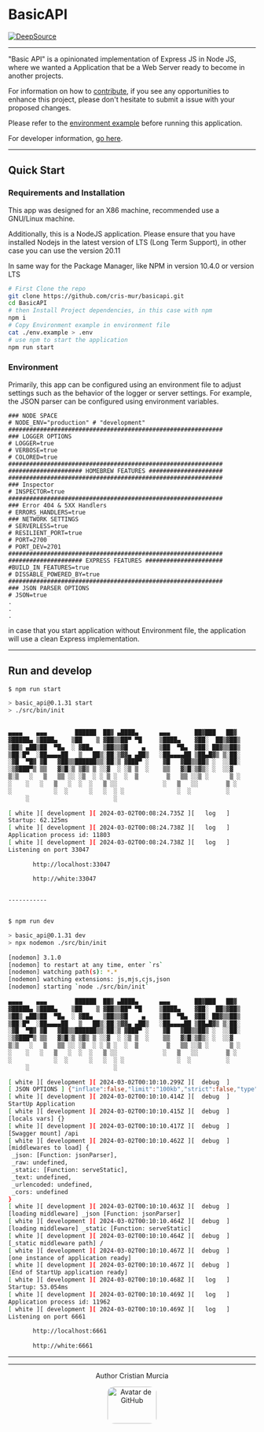 # BasicAPI

[![DeepSource](https://app.deepsource.com/gh/Cris-Mur/BasicAPI.svg/?label=active+issues&show_trend=true&token=zS-SGTUGprpijwyk0MQ_TA_G)](https://app.deepsource.com/gh/Cris-Mur/BasicAPI/)

---
"Basic API" is a opinionated implementation of Express JS in Node JS, where we wanted a Application that be a Web Server ready to become in another projects.

For information on how to [contribute](./CONTRIBUTE), if you see any opportunities to enhance this project, please don't hesitate to submit a issue with your proposed changes.

Please refer to the [environment example](./env.example) before running this application.

For developer information, [go here](./src/).

---
## Quick Start

### Requirements and Installation

This app was designed for an X86 machine, recommended use a GNU/Linux machine.

Additionally, this is a NodeJS application. Please ensure that you have installed Nodejs in the latest version of LTS (Long Term Support), in other case you can use the version 20.11

In same way for the Package Manager, like NPM in version 10.4.0 or version LTS

```bash
# First Clone the repo
git clone https://github.com/cris-mur/basicapi.git
cd BasicAPI
# then Install Project dependencies, in this case with npm
npm i
# Copy Environment example in environment file
cat ./env.example > .env
# use npm to start the application
npm run start
```
### Environment
Primarily, this app can be configured using an environment file to adjust settings such as the behavior of the logger or server settings. For example, the JSON parser can be configured using environment variables.

```Env
### NODE SPACE
# NODE_ENV="production" # "development"
#############################################################
### LOGGER OPTIONS
# LOGGER=true
# VERBOSE=true
# COLORED=true
#############################################################
##################### HOMEBREW FEATURES #####################
#############################################################
### Inspector
# INSPECTOR=true
#############################################################
### Error 404 & 5XX Handlers
# ERRORS_HANDLERS=true
### NETWORK SETTINGS
# SERVERLESS=true
# RESILIENT_PORT=true
# PORT=2700
# PORT_DEV=2701
#############################################################
##################### EXPRESS FEATURES ######################
#BUILD_IN_FEATURES=true
# DISSABLE_POWERED_BY=true
#############################################################
### JSON PARSER OPTIONS
# JSON=true
.
.
.
```

in case that you start application without Environment file, the application will use a clean Express implementation.

---
## Run and develop

```bash
$ npm run start

> basic_api@0.1.31 start  
> ./src/bin/init  
  
  
▄▄▄▄    ▄▄▄        ██████  ██▓ ▄████▄      ▄▄▄       ██▓███   ██▓  
▓█████▄ ▒████▄    ▒██    ▒ ▓██▒▒██▀ ▀█     ▒████▄    ▓██░  ██▒▓██▒  
▒██▒ ▄██▒██  ▀█▄  ░ ▓██▄   ▒██▒▒▓█    ▄    ▒██  ▀█▄  ▓██░ ██▓▒▒██▒  
▒██░█▀  ░██▄▄▄▄██   ▒   ██▒░██░▒▓▓▄ ▄██▒   ░██▄▄▄▄██ ▒██▄█▓▒ ▒░██░  
░▓█  ▀█▓ ▓█   ▓██▒▒██████▒▒░██░▒ ▓███▀ ░    ▓█   ▓██▒▒██▒ ░  ░░██░  
░▒▓███▀▒ ▒▒   ▓▒█░▒ ▒▓▒ ▒ ░░▓  ░ ░▒ ▒  ░    ▒▒   ▓▒█░▒▓▒░ ░  ░░▓     
▒░▒   ░   ▒   ▒▒ ░░ ░▒  ░ ░ ▒ ░  ░  ▒        ▒   ▒▒ ░░▒ ░      ▒ ░  
░    ░   ░   ▒   ░  ░  ░   ▒ ░░             ░   ▒   ░░        ▒ ░  
░            ░  ░      ░   ░  ░ ░               ░  ░          ░     
     ░                        ░                                     
  
[ white ][ development ][ 2024-03-02T00:08:24.735Z ][   log   ]    
Startup: 62.125ms  
[ white ][ development ][ 2024-03-02T00:08:24.738Z ][   log   ]    
Application process id: 11803  
[ white ][ development ][ 2024-03-02T00:08:24.738Z ][   log   ]    
Listening on port 33047  
  
       http://localhost:33047  
  
       http://white:33047


-----------


$ npm run dev

> basic_api@0.1.31 dev  
> npx nodemon ./src/bin/init  
  
[nodemon] 3.1.0  
[nodemon] to restart at any time, enter `rs`  
[nodemon] watching path(s): *.*  
[nodemon] watching extensions: js,mjs,cjs,json  
[nodemon] starting `node ./src/bin/init`  
  
▄▄▄▄    ▄▄▄        ██████  ██▓ ▄████▄      ▄▄▄       ██▓███   ██▓  
▓█████▄ ▒████▄    ▒██    ▒ ▓██▒▒██▀ ▀█     ▒████▄    ▓██░  ██▒▓██▒  
▒██▒ ▄██▒██  ▀█▄  ░ ▓██▄   ▒██▒▒▓█    ▄    ▒██  ▀█▄  ▓██░ ██▓▒▒██▒  
▒██░█▀  ░██▄▄▄▄██   ▒   ██▒░██░▒▓▓▄ ▄██▒   ░██▄▄▄▄██ ▒██▄█▓▒ ▒░██░  
░▓█  ▀█▓ ▓█   ▓██▒▒██████▒▒░██░▒ ▓███▀ ░    ▓█   ▓██▒▒██▒ ░  ░░██░  
░▒▓███▀▒ ▒▒   ▓▒█░▒ ▒▓▒ ▒ ░░▓  ░ ░▒ ▒  ░    ▒▒   ▓▒█░▒▓▒░ ░  ░░▓     
▒░▒   ░   ▒   ▒▒ ░░ ░▒  ░ ░ ▒ ░  ░  ▒        ▒   ▒▒ ░░▒ ░      ▒ ░  
░    ░   ░   ▒   ░  ░  ░   ▒ ░░             ░   ▒   ░░        ▒ ░  
░            ░  ░      ░   ░  ░ ░               ░  ░          ░     
     ░                        ░                                     
  
[ white ][ development ][ 2024-03-02T00:10:10.299Z ][  debug  ]    
[ JSON OPTIONS ] {"inflate":false,"limit":"100kb","strict":false,"type":"application/json","reviver":null}  
[ white ][ development ][ 2024-03-02T00:10:10.414Z ][  debug  ]    
StartUp Application  
[ white ][ development ][ 2024-03-02T00:10:10.415Z ][  debug  ]    
[locals vars] {}  
[ white ][ development ][ 2024-03-02T00:10:10.417Z ][  debug  ]    
[Swagger mount] /api  
[ white ][ development ][ 2024-03-02T00:10:10.462Z ][  debug  ]    
[middlewares to load] {  
 _json: [Function: jsonParser],  
 _raw: undefined,  
 _static: [Function: serveStatic],  
 _text: undefined,  
 _urlencoded: undefined,  
 _cors: undefined  
}  
[ white ][ development ][ 2024-03-02T00:10:10.463Z ][  debug  ]    
[loading middleware] _json [Function: jsonParser]  
[ white ][ development ][ 2024-03-02T00:10:10.464Z ][  debug  ]    
[loading middleware] _static [Function: serveStatic]  
[ white ][ development ][ 2024-03-02T00:10:10.464Z ][  debug  ]    
[_static middleware path] /  
[ white ][ development ][ 2024-03-02T00:10:10.467Z ][  debug  ]    
[one instance of application ready]  
[ white ][ development ][ 2024-03-02T00:10:10.467Z ][  debug  ]    
[End of StartUp application ready]  
[ white ][ development ][ 2024-03-02T00:10:10.468Z ][   log   ]    
Startup: 53.054ms  
[ white ][ development ][ 2024-03-02T00:10:10.469Z ][   log   ]    
Application process id: 11962  
[ white ][ development ][ 2024-03-02T00:10:10.469Z ][   log   ]    
Listening on port 6661  
  
       http://localhost:6661  
  
       http://white:6661
```

---
---
<div align="center">
<p>Author <a src=https:github.com/cris-mur>Cristian Murcia</a></p>
<img src="https://avatars.githubusercontent.com/u/28773000" alt="Avatar de GitHub" style="border-radius: 15%;" width="100" height="75"/>
</div>